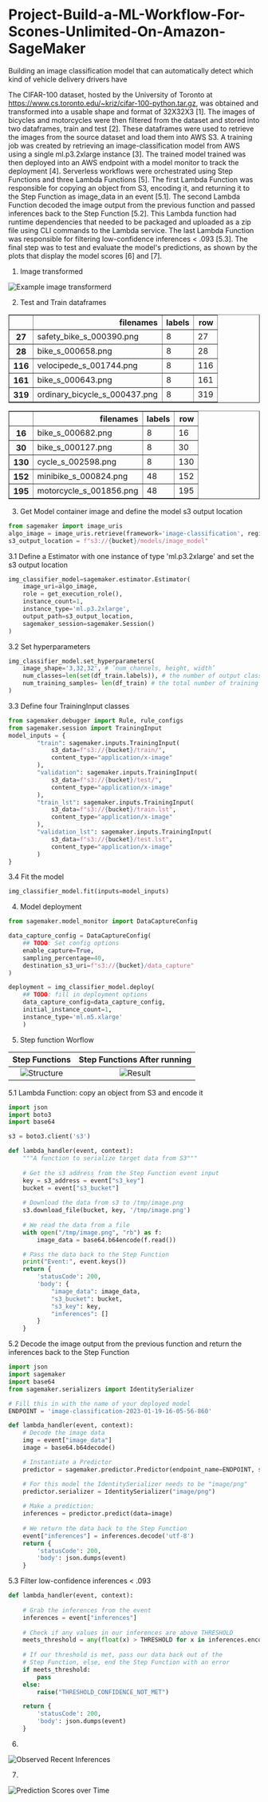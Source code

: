 # Project-Build-a-ML-Workflow-For-Scones-Unlimited-On-Amazon-SageMaker
Building an image classification model that can automatically detect which kind of vehicle delivery drivers have

The CIFAR-100 dataset, hosted by the University of Toronto at https://www.cs.toronto.edu/~kriz/cifar-100-python.tar.gz, was obtained and transformed into a usable shape and format of 32X32X3 [1]. The images of bicycles and motorcycles were then filtered from the dataset and stored into two dataframes, train and test [2]. These dataframes were used to retrieve the images from the source dataset and load them into AWS S3. A training job was created by retrieving an image-classification model from AWS using a single ml.p3.2xlarge instance [3]. The trained model trained was then deployed into an AWS endpoint with a model monitor to track the deployment [4]. Serverless workflows were orchestrated using Step Functions and three Lambda Functions [5]. The first Lambda Function was responsible for copying an object from S3, encoding it, and returning it to the Step Function as image_data in an event [5.1]. The second Lambda Function decoded the image output from the previous function and passed inferences back to the Step Function [5.2]. This Lambda function had runtime dependencies that needed to be packaged and uploaded as a zip file using CLI commands to the Lambda service. The last Lambda Function was responsible for filtering low-confidence inferences < .093 [5.3]. The final step was to test and evaluate the model's predictions, as shown by the plots that display the model scores [6] and [7].

1. Image transformed

![Example image transformerd](https://github.com/punkmic/Project-Build-a-ML-Workflow-For-Scones-Unlimited-On-Amazon-SageMaker/blob/master/output_17_0.png)

2. Test and Train dataframes

<div>
  <table border="1" class="dataframe">
  <thead>
    <tr style="text-align: right;">
      <th></th>
      <th>filenames</th>
      <th>labels</th>
      <th>row</th>
    </tr>
  </thead>
  <tbody>
    <tr>
      <th>27</th>
      <td>safety_bike_s_000390.png</td>
      <td>8</td>
      <td>27</td>
    </tr>
    <tr>
      <th>28</th>
      <td>bike_s_000658.png</td>
      <td>8</td>
      <td>28</td>
    </tr>
    <tr>
      <th>116</th>
      <td>velocipede_s_001744.png</td>
      <td>8</td>
      <td>116</td>
    </tr>
    <tr>
      <th>161</th>
      <td>bike_s_000643.png</td>
      <td>8</td>
      <td>161</td>
    </tr>
    <tr>
      <th>319</th>
      <td>ordinary_bicycle_s_000437.png</td>
      <td>8</td>
      <td>319</td>
    </tr>
  </tbody>
  </table>
  
<table border="1" class="dataframe">
  <thead>
    <tr style="text-align: right;">
      <th></th>
      <th>filenames</th>
      <th>labels</th>
      <th>row</th>
    </tr>
  </thead>
  <tbody>
    <tr>
      <th>16</th>
      <td>bike_s_000682.png</td>
      <td>8</td>
      <td>16</td>
    </tr>
    <tr>
      <th>30</th>
      <td>bike_s_000127.png</td>
      <td>8</td>
      <td>30</td>
    </tr>
    <tr>
      <th>130</th>
      <td>cycle_s_002598.png</td>
      <td>8</td>
      <td>130</td>
    </tr>
    <tr>
      <th>152</th>
      <td>minibike_s_000824.png</td>
      <td>48</td>
      <td>152</td>
    </tr>
    <tr>
      <th>195</th>
      <td>motorcycle_s_001856.png</td>
      <td>48</td>
      <td>195</td>
    </tr>
  </tbody>
  </table>
</div>  




3. Get Model container image and define the model s3 output location

```python
from sagemaker import image_uris
algo_image = image_uris.retrieve(framework='image-classification', region=boto3.Session().region_name)
s3_output_location = f"s3://{bucket}/models/image_model"
```

 3.1 Define a Estimator with one instance of type 'ml.p3.2xlarge' and set the s3 output location

```python
img_classifier_model=sagemaker.estimator.Estimator(
    image_uri=algo_image,
    role = get_execution_role(),
    instance_count=1,
    instance_type='ml.p3.2xlarge',
    output_path=s3_output_location,
    sagemaker_session=sagemaker.Session()
)
```

 3.2 Set hyperparameters

```python
img_classifier_model.set_hyperparameters(
    image_shape='3,32,32', # ’num_channels, height, width’
    num_classes=len(set(df_train.labels)), # the number of output classes
    num_training_samples= len(df_train) # the total number of training samples
)
```
 3.3 Define four TrainingInput classes

```python
from sagemaker.debugger import Rule, rule_configs
from sagemaker.session import TrainingInput
model_inputs = {
        "train": sagemaker.inputs.TrainingInput(
            s3_data=f"s3://{bucket}/train/",
            content_type="application/x-image"
        ),
        "validation": sagemaker.inputs.TrainingInput(
            s3_data=f"s3://{bucket}/test/",
            content_type="application/x-image"
        ),
        "train_lst": sagemaker.inputs.TrainingInput(
            s3_data=f"s3://{bucket}/train.lst",
            content_type="application/x-image"
        ),
        "validation_lst": sagemaker.inputs.TrainingInput(
            s3_data=f"s3://{bucket}/test.lst",
            content_type="application/x-image"
        )
}
```

 3.4 Fit the model

```python
img_classifier_model.fit(inputs=model_inputs)
```

4. Model deployment

```python
from sagemaker.model_monitor import DataCaptureConfig

data_capture_config = DataCaptureConfig(
    ## TODO: Set config options
    enable_capture=True,
    sampling_percentage=40,
    destination_s3_uri=f"s3://{bucket}/data_capture"
)
```

```python
deployment = img_classifier_model.deploy(
    ## TODO: fill in deployment options
    data_capture_config=data_capture_config,
    initial_instance_count=1,
    instance_type='ml.m5.xlarge'
    )
```

5. Step function Worflow

Step Functions            |  Step Functions After running
:-------------------------:|:-------------------------:
![Structure](https://github.com/punkmic/Project-Build-a-ML-Workflow-For-Scones-Unlimited-On-Amazon-SageMaker/blob/master/stepfunctions_graph%20(5).png)  |  ![Result](https://github.com/punkmic/Project-Build-a-ML-Workflow-For-Scones-Unlimited-On-Amazon-SageMaker/blob/master/stepfunctions_graph%20(7).png)

 5.1 Lambda Function: copy an object from S3 and encode it

```python
import json
import boto3
import base64

s3 = boto3.client('s3')

def lambda_handler(event, context):
    """A function to serialize target data from S3"""
    
    # Get the s3 address from the Step Function event input
    key = s3_address = event["s3_key"]
    bucket = event["s3_bucket"]
    
    # Download the data from s3 to /tmp/image.png
    s3.download_file(bucket, key, '/tmp/image.png')
    
    # We read the data from a file
    with open("/tmp/image.png", "rb") as f:
        image_data = base64.b64encode(f.read())

    # Pass the data back to the Step Function
    print("Event:", event.keys())
    return {
        'statusCode': 200,
        'body': {
            "image_data": image_data,
            "s3_bucket": bucket,
            "s3_key": key,
            "inferences": []
        }
    }
```

 5.2 Decode the image output from the previous function and return the inferences back to the Step Function

```python
import json
import sagemaker
import base64
from sagemaker.serializers import IdentitySerializer

# Fill this in with the name of your deployed model
ENDPOINT = 'image-classification-2023-01-19-16-05-56-860'

def lambda_handler(event, context):
    # Decode the image data
    img = event["image_data"]
    image = base64.b64decode()

    # Instantiate a Predictor
    predictor = sagemaker.predictor.Predictor(endpoint_name=ENDPOINT, sagemaker_session=sagemaker.Session())

    # For this model the IdentitySerializer needs to be "image/png"
    predictor.serializer = IdentitySerializer("image/png")
    
    # Make a prediction:
    inferences = predictor.predict(data=image)
    
    # We return the data back to the Step Function    
    event["inferences"] = inferences.decode('utf-8')
    return {
        'statusCode': 200,
        'body': json.dumps(event)
    }
```

 5.3  Filter low-confidence inferences < .093

```python
def lambda_handler(event, context):
    
    # Grab the inferences from the event
    inferences = event["inferences"]
    
    # Check if any values in our inferences are above THRESHOLD
    meets_threshold = any(float(x) > THRESHOLD for x in inferences.encode('utf-8'))
    
    # If our threshold is met, pass our data back out of the
    # Step Function, else, end the Step Function with an error
    if meets_threshold:
        pass
    else:
        raise("THRESHOLD_CONFIDENCE_NOT_MET")

    return {
        'statusCode': 200,
        'body': json.dumps(event)
    }
```

6. 

![Observed Recent Inferences](https://github.com/punkmic/Project-Build-a-ML-Workflow-For-Scones-Unlimited-On-Amazon-SageMaker/blob/master/output_84_0.png)

7.

![Prediction Scores over Time](https://github.com/punkmic/Project-Build-a-ML-Workflow-For-Scones-Unlimited-On-Amazon-SageMaker/blob/master/Output-98.PNG)
